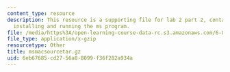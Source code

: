 ```yaml
---
content_type: resource
description: This resource is a supporting file for lab 2 part 2, contains files for
  installing and running the ms program.
file: /media/https%3A/open-learning-course-data-rc.s3.amazonaws.com/6-877j-computational-evolutionary-biology-fall-2005/6eb67685cd2756a88099f36f282a934a_msmacsourcetar.gz
file_type: application/x-gzip
resourcetype: Other
title: msmacsourcetar.gz
uid: 6eb67685-cd27-56a8-8099-f36f282a934a
---
```

